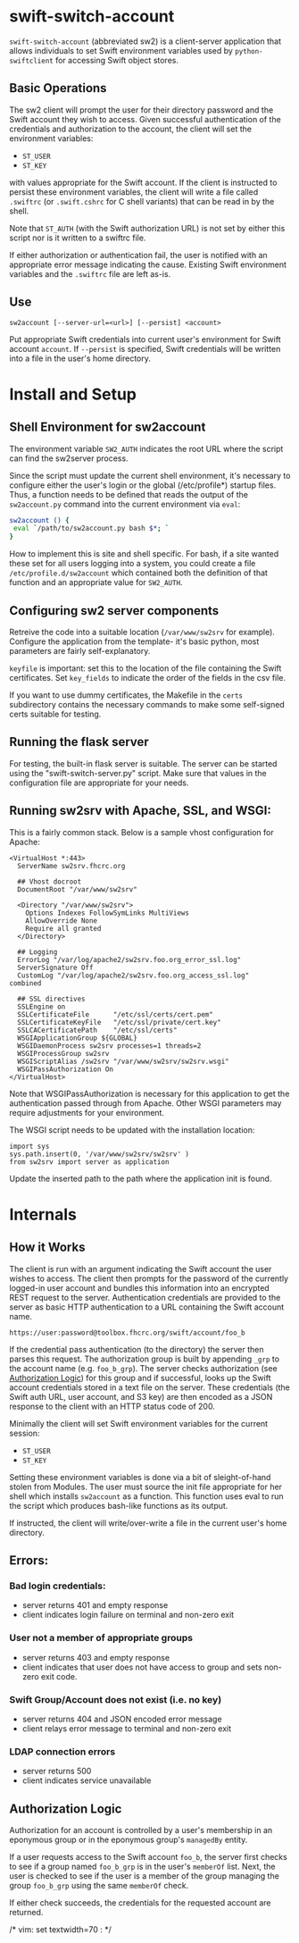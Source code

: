 swift-switch-account
====================

`swift-switch-account` (abbreviated sw2) is a client-server
application that allows individuals to set Swift environment variables
used by `python-swiftclient` for accessing Swift object stores.

## Basic Operations

The sw2 client will prompt the user for their directory password and
the Swift account they wish to access.  Given successful
authentication of the credentials and authorization to the account,
the client will set the environment variables:

- `ST_USER`
- `ST_KEY`

with values appropriate for the Swift account.  If the client is
instructed to persist these environment variables, the client will
write a file called `.swiftrc` (or `.swift.cshrc` for C shell
variants) that can be read in by the shell.

Note that `ST_AUTH` (with the Swift authorization URL) is not set by
either this script nor is it written to a swiftrc file.

If either authorization or authentication fail, the user is notified
with an appropriate error message indicating the cause.  Existing
Swift environment variables and the `.swiftrc` file are left as-is.

## Use

`sw2account [--server-url=<url>] [--persist] <account>`

Put appropriate Swift credentials into current user's environment for
Swift account `account`.  If `--persist` is specified, Swift
credentials will be written into a file in the user's home directory.

# Install and Setup

## Shell Environment for sw2account

The environment variable `SW2_AUTH` indicates the root URL where the
script can find the sw2server process. 

Since the script must update the current shell environment, it's
necessary to configure either the user's login or the global
(/etc/profile\*) startup files. Thus, a function needs to be defined
that reads the output of the `sw2account.py` command into the current
environment via `eval`:

```bash
sw2account () {
 eval `/path/to/sw2account.py bash $*; `
}
```

How to implement this is site and shell specific.  For bash, if a site
wanted these set for all users logging into a system, you could create
a file `/etc/profile.d/sw2account` which contained both the definition
of that function and an appropriate value for `SW2_AUTH`.

## Configuring sw2 server components

Retreive the code into a suitable location (`/var/www/sw2srv` for
example).  Configure the application from the template- it's basic
python, most parameters are fairly self-explanatory.

`keyfile` is important: set this to the location of the file
containing the Swift certificates.  Set `key_fields` to indicate the
order of the fields in the csv file.

If you want to use dummy certificates, the Makefile in the `certs`
subdirectory contains the necessary commands to make some self-signed
certs suitable for testing.

## Running the flask server

For testing, the built-in flask server is suitable.  The server can be
started using the "swift-switch-server.py" script.  Make sure that
values in the configuration file are appropriate for your needs.

## Running sw2srv with Apache, SSL, and WSGI:

This is a fairly common stack.  Below is a sample vhost configuration
for Apache:

```
<VirtualHost *:443>
  ServerName sw2srv.fhcrc.org

  ## Vhost docroot
  DocumentRoot "/var/www/sw2srv"

  <Directory "/var/www/sw2srv">
    Options Indexes FollowSymLinks MultiViews
    AllowOverride None
    Require all granted
  </Directory>

  ## Logging
  ErrorLog "/var/log/apache2/sw2srv.foo.org_error_ssl.log"
  ServerSignature Off
  CustomLog "/var/log/apache2/sw2srv.foo.org_access_ssl.log"
combined

  ## SSL directives
  SSLEngine on
  SSLCertificateFile      "/etc/ssl/certs/cert.pem"
  SSLCertificateKeyFile   "/etc/ssl/private/cert.key"
  SSLCACertificatePath    "/etc/ssl/certs"
  WSGIApplicationGroup ${GLOBAL}
  WSGIDaemonProcess sw2srv processes=1 threads=2
  WSGIProcessGroup sw2srv
  WSGIScriptAlias /sw2srv "/var/www/sw2srv/sw2srv.wsgi"
  WSGIPassAuthorization On
</VirtualHost>
```

Note that WSGIPassAuthorization is necessary for this application to
get the authentication passed through from Apache.  Other WSGI
parameters may require adjustments for your environment.

The WSGI script needs to be updated with the installation location:

```
import sys
sys.path.insert(0, '/var/www/sw2srv/sw2srv' )
from sw2srv import server as application
```

Update the inserted path to the path where the application init is
found.

# Internals

## How it Works

The client is run with an argument indicating the Swift account the
user wishes to access.  The client then prompts for the password of the
currently logged-in user account and bundles this information into an
encrypted REST request to the server.  Authentication credentials are
provided to the server as basic HTTP authentication to a URL
containing the Swift account name.

    https://user:password@toolbox.fhcrc.org/swift/account/foo_b

If the credential pass authentication (to the directory) the server
then parses this request.  The authorization group is built by
appending `_grp` to the account name (e.g. `foo_b_grp`).  The server
checks authorization (see [Authorization Logic](#authorization-logic))
for this group and if successful, looks up the Swift account
credentials stored in a text file on the server.  These credentials
(the Swift auth URL, user account, and S3 key) are then encoded as a
JSON response to the client with an HTTP status code of 200.

Minimally the client will set Swift environment variables for the
current session:

- `ST_USER`
- `ST_KEY`

Setting these environment variables is done via a bit of sleight-of-hand
stolen from Modules.  The user must source the init file appropriate for
her shell which installs `sw2account` as a function.  This function
uses eval to run the script which produces bash-like functions as its
output.

If instructed, the client will write/over-write a file in the current
user's home directory.

## Errors:

### Bad login credentials:

- server returns 401 and empty response
- client indicates login failure on terminal and non-zero exit

### User not a member of appropriate groups

- server returns 403 and empty response
- client indicates that user does not have access to group
  and sets non-zero exit code.

### Swift Group/Account does not exist (i.e. no key)

- server returns 404 and JSON encoded error message
- client relays error message to terminal and non-zero exit

### LDAP connection errors

- server returns 500
- client indicates service unavailable

## Authorization Logic

Authorization for an account is controlled by a user's membership in
an eponymous group or in the eponymous group's `managedBy` entity.

If a user requests access to the Swift account `foo_b`, the server
first checks to see if a group named `foo_b_grp` is in the user's
`memberOf` list.  Next, the user is checked to see if the user is a
member of the group managing the group `foo_b_grp` using the same
`memberOf` check.

If either check succeeds, the credentials for the requested account
are returned.


/* vim: set textwidth=70 : */
